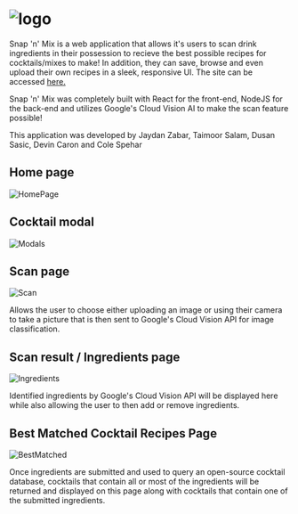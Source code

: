 # ![logo](https://github.com/Taimoor-Salam/snapnmix/blob/main/frontend/src/Components/NavBar/SnapAndMixLogo.png)

Snap 'n' Mix is a web application that allows it's users to scan drink ingredients in their possession to recieve the best possible recipes for cocktails/mixes to make! In addition, they can save, browse and even upload their own recipes in a sleek, responsive UI. The site can be accessed [here.](http://snapnmix.com)

Snap 'n' Mix was completely built with React for the front-end, NodeJS for the back-end and utilizes Google's Cloud Vision AI to make the scan feature possible!

This application was developed by Jaydan Zabar, Taimoor Salam, Dusan Sasic, Devin Caron and Cole Spehar

## Home page
![HomePage](https://github.com/Taimoor-Salam/snapnmix/blob/main/frontend/public/HomePage.png)

## Cocktail modal
![Modals](https://github.com/Taimoor-Salam/snapnmix/blob/main/frontend/public/ModalShowcase.png)

## Scan page
![Scan](https://github.com/Taimoor-Salam/snapnmix/blob/main/frontend/public/ScanPage.png)

Allows the user to choose either uploading an image or using their camera to take a picture that is then sent to Google's Cloud Vision API for image classification.

## Scan result / Ingredients page
![Ingredients](https://github.com/Taimoor-Salam/snapnmix/blob/main/frontend/public/Ingredients%20Scan.png)

Identified ingredients by Google's Cloud Vision API will be displayed here while also allowing the user to then add or remove ingredients.

## Best Matched Cocktail Recipes Page
![BestMatched](https://github.com/Taimoor-Salam/snapnmix/blob/main/frontend/public/BestMatchedCocktails.png)

Once ingredients are submitted and used to query an open-source cocktail database, cocktails that contain all or most of the ingredients will be returned and displayed on this page along with cocktails that contain one of the submitted ingredients.
